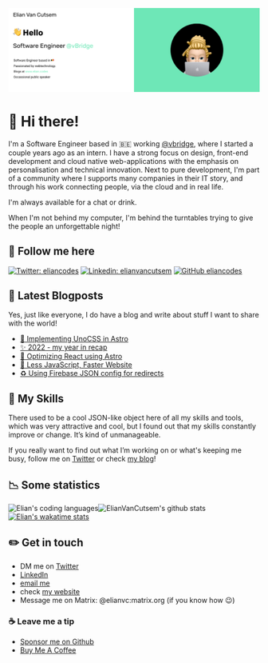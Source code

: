 [![image](./assets/bg.png)](https://www.elian.codes)

# 👋 Hi there!

I'm a Software Engineer based in 🇧🇪 working [@vbridge](<https://www.vbridge.eu>), where I started a couple years ago as an intern. I have a strong focus on design, front-end development and cloud native web-applications with the emphasis on personalisation and technical innovation. Next to pure development, I'm part of a community where I supports many companies in their IT story, and through his work connecting people, via the cloud and in real life.

I'm always available for a chat or drink.

When I'm not behind my computer, I'm behind the turntables trying to give the people an unforgettable night!

## 🤟 Follow me here

[![Twitter: eliancodes](https://img.shields.io/twitter/follow/eliancodes?style=social)](https://twitter.com/eliancodes)
[![Linkedin: elianvancutsem](https://img.shields.io/badge/-ElianVanCutsem-blue?style=flat-square&logo=Linkedin&logoColor=white&link=https://www.linkedin.com/in/elianvancutsem/)](https://www.linkedin.com/in/elianvancutsem/)
[![GitHub eliancodes](https://img.shields.io/github/followers/eliancodes?label=follow-eliancodes&style=social)](https://github.com/eliancodes)

## 📝 Latest Blogposts

Yes, just like everyone, I do have a blog and write about stuff I want to share with the world!

<!-- BLOG-POST-LIST:START -->
- [💄 Implementing UnoCSS in Astro](https://www.elian.codes/blog/23-02-11-implementing-unocss-in-astro/)
- [✨ 2022 - my year in recap](https://www.elian.codes/blog/22-12-30-2022-a-year-in-recap/)
- [🎤 Optimizing React using Astro](https://www.elian.codes/blog/22-11-09-optimizing-react-with-astro/)
- [🎤 Less JavaScript, Faster Website](https://www.elian.codes/blog/22-10-14-less-javascript-faster-website/)
- [♻️ Using Firebase JSON config for redirects](https://www.elian.codes/blog/22-08-17-using-firebase-json-for-redirects/)
<!-- BLOG-POST-LIST:END -->

## 💼  My Skills

There used to be a cool JSON-like object here of all my skills and tools, which was very attractive and cool, but I found out that my skills constantly improve or change. It’s kind of unmanageable.

If you really want to find out what I’m working on or what's keeping me busy, follow me on [Twitter](https://www.twitter.com/eliancodes) or check [my blog](https://www.elian.codes/blog/)!

## 📉 Some statistics

![ElianVanCutsem's github stats](https://github-readme-stats.vercel.app/api?username=eliancodes&show_icons=true&hide_border=true)
<img align="left" src="https://github-readme-stats.vercel.app/api/top-langs/?username=eliancodes&theme=light&hide=css,HTML,Jupyter%20Notebook&layout=compact&langs_count=20" alt="Elian's coding languages" /><br />
[![Elian's wakatime stats](https://github-readme-stats.vercel.app/api/wakatime?username=elianvancutsem&layout=compact)](https://github.com/eliancodes)

## ✏️ Get in touch

- DM me on [Twitter](<https://www.twitter.com/eliancodes>)
- [LinkedIn](<https://www.linkedin.com/in/elianvancutsem/>)
- [email me](<mailto:hello@elian.codes>)
- check [my website](<http://www.elian.codes>)
- Message me on Matrix: @elianvc:matrix.org (if you know how 😉)

### ☕️ Leave me a tip

- [Sponsor me on Github](<https://github.com/sponsors/ElianVanCutsem>)
- [Buy Me A Coffee](<https://www.buymeacoffee.com/elianvancutsem>)
